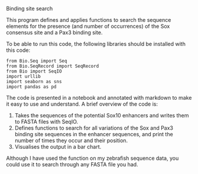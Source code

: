 Binding site search 

This program defines and applies functions to search the sequence elements for the presence (and number of occurrences) of the Sox consensus site and a Pax3 binding site. 

To be able to run this code, the following libraries should be installed with this code:

```
from Bio.Seq import Seq
from Bio.SeqRecord import SeqRecord
from Bio import SeqIO
import urllib
import seaborn as sns
import pandas as pd
```

The code is presented in a notebook and annotated with markdown to make it easy to use and understand. A brief overview of the code is:

1. Takes the sequences of the potential Sox10 enhancers and writes them to FASTA files with SeqIO. 
2. Defines functions to search for all variations of the Sox and Pax3 binding site sequences in the enhancer sequences, and print the number of times they occur and their position. 
3. Visualises the output in a bar chart.

Although I have used the function on my zebrafish sequence data, you could use it to search through any FASTA file you had. 

